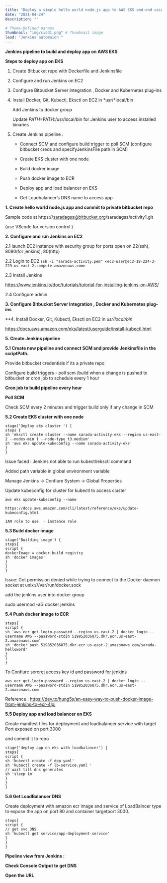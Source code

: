 ```yaml
---
title: "Deploy a simple hello world node.js app to AWS EKS end-end using Jenkins"
date: "2021-04-24"
description: ""

# Theme-Defined params
thumbnail: "img/cicd1.png" # Thumbnail image
lead: "Jenkins automaion "
---
```


﻿**Jenkins pipeline to build and deploy app on AWS EKS**


**Steps to deploy app on EKS**

1. Create Bitbucket repo with Dockerfile and Jenkinsfile

2. Configure and run Jenkins on EC2

3. Configure Bitbucket Server integration , Docker and Kubernetes plug-ins

4. Install Docker, Git, Kubectl, Eksctl on EC2 in *usr/*local/bin

    Add Jenkins to docker group

    Update $PATH=$PATH:/usr/local/bin for Jenkins user to access installed binaries

5. Create Jenkins pipeline :

     *	Connect SCM and configure build trigger to poll SCM (configure bitbucket creds and specifyJenkinsFile path in SCM)   

     * Create EKS cluster with one node

     * Build docker image

     * Push docker image to ECR

     * Deploy app and load balancer on EKS

     * Get Loadbalancer’s DNS name to access app



**1. Create hello world node.js app and commit to private bitbucket repo**



Sample code at https://saradagss@bitbucket.org/saradagss/activity1.git

(use VScode for version control )





**2. Configure and run Jenkins on EC2**

2.1 launch EC2 instance with security group for ports open on  22(ssh), 8080(for jenkins), 80(http)

2.2 Login to EC2
```ssh -i "sarada-activity.pem" <ec2-user@ec2-18-224-3-229.us-east-2.compute.amazonaws.com>```

2.3 Install Jenkins

https://www.jenkins.io/doc/tutorials/tutorial-for-installing-jenkins-on-AWS/

2.4 Configure admin



**3. Configure Bitbucket Server Integration , Docker and Kubernetes plug-ins**














**4. Install Docker, Git, Kubectl, Eksctl on EC2 in *usr/*local/bin**

<https://docs.aws.amazon.com/eks/latest/userguide/install-kubectl.html>



**5. Create Jenkins pipeline**

**5.1 Create new pipeline and connect SCM and provide Jenkinsfile in the scriptPath.**

Provide bitbucket credentials if its a private repo





Configure build triggers - poll scm /build when a change is pushed to bitbucket or cron job to schedule every 1 hour



**Cron job to build pipeline every hour**







**Poll SCM**

Check SCM every 2 minutes and trigger build only if any change in SCM

**5.2 Create EKS cluster with one node**
```
stage('Deploy eks cluster ') {
steps {
sh 'eksctl create cluster --name sarada-activity-eks --region us-east-2 --nodes-min 1 --node-type t3.medium'
sh 'aws eks update-kubeconfig --name sarada-activity-eks'
}
}
```

Issue faced : Jenkins not able to run kubectl/eksctl command

Added path variable in global environment variable

Manage Jenkins → Confiure System → Global Properties









Update kubeconfig for cluster for kubectl to access cluster

  ```aws eks update-kubeconfig --name```

  ```https://docs.aws.amazon.com/cli/latest/reference/eks/update-kubeconfig.html```

  ```IAM role to use  - instance role```

**5.3 Build docker image**

```
stage('Building image') {
steps{
script {
dockerImage = docker.build registry
sh 'docker images'
}
}
}
```

Issue: Got permission denied while trying to connect to the Docker daemon socket at unix:///var/run/docker.sock

add the jenkins user into docker group

sudo usermod -aG docker jenkins

**5.4 Push docker image to ECR**

```stage('Pushing to ECR') {
steps{
script {
sh 'aws ecr get-login-password --region us-east-2 | docker login --username AWS --password-stdin 519852036875.dkr.ecr.us-east-2.amazonaws.com'
sh 'docker push 519852036875.dkr.ecr.us-east-2.amazonaws.com/sarada-helloword'
}
}
}
```

To Confiure sercret access key id and password for jenkins

```aws ecr get-login-password --region us-east-2 | docker login --username AWS --password-stdin 519852036875.dkr.ecr.us-east-2.amazonaws.com```

Reference : https://dev.to/hung5s/an-easy-way-to-push-docker-image-from-jenkins-to-ecr-4lpi

**5.5 Deploy app and load balancer on EKS**

Create manifest files for deployment and loadbalancer service with target Port exposed on port 3000

and commit it to repo

```
stage('deploy app on eks with loadbalancer') {
steps{
script {
sh 'kubectl create -f dep.yaml'
sh 'kubectl create -f lb-service.yaml '
// wait till dns generates
sh 'sleep 1m'
}
}
}
```


**5.6 Get LoadBalancer DNS**

Create deployment with amazon ecr image and service of LoadBalncer type to expose the app on port 80 and container targetport 3000.

```stage('Get service DNS name') {
steps{
script {
// get svc DNS
sh 'kubectl get service/app-deployment-service'
}
}
}
```

**Pipeline view from Jenkins :**





**Check Console Output to get DNS**



**Open the URL**


